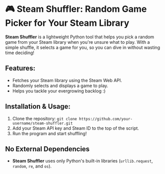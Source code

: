 # 🎮 Steam Shuffler: Random Game Picker for Your Steam Library

**Steam Shuffler** is a lightweight Python tool that helps you pick a random game from your Steam library when you're unsure what to play. With a simple shuffle, it selects a game for you, so you can dive in without wasting time deciding!

## Features:
- Fetches your Steam library using the Steam Web API.
- Randomly selects and displays a game to play.
- Helps you tackle your evergrowing backlog :)

## Installation & Usage:
1. Clone the repository: `git clone https://github.com/your-username/steam-shuffler.git`
2. Add your Steam API key and Steam ID to the top of the script.
3. Run the program and start shuffling!

## No External Dependencies
- **Steam Shuffler** uses only Python's built-in libraries (`urllib.request`, `random`, `re`, and `os`).
